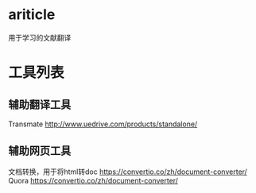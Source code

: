 # ariticle
用于学习的文献翻译

# 工具列表
## 辅助翻译工具
Transmate http://www.uedrive.com/products/standalone/
## 辅助网页工具
文档转换，用于将html转doc https://convertio.co/zh/document-converter/
Quora https://convertio.co/zh/document-converter/
